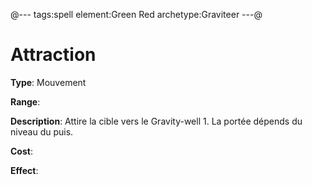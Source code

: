 @---
tags:spell
element:Green Red
archetype:Graviteer
---@

# Attraction

**Type**:
Mouvement

**Range**:

**Description**:
Attire la cible vers le Gravity-well 1. La portée dépends du niveau du puis.

**Cost**:

**Effect**:
